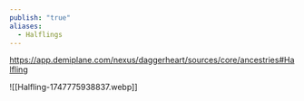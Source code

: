```yaml
---
publish: "true"
aliases:
  - Halflings
---
```

https://app.demiplane.com/nexus/daggerheart/sources/core/ancestries#Halfling

![[Halfling-1747775938837.webp]]